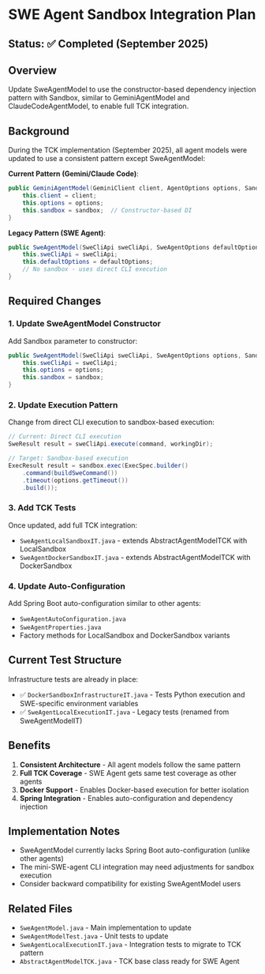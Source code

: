 # SWE Agent Sandbox Integration Plan

## Status: ✅ Completed (September 2025)

## Overview
Update SweAgentModel to use the constructor-based dependency injection pattern with Sandbox, similar to GeminiAgentModel and ClaudeCodeAgentModel, to enable full TCK integration.

## Background
During the TCK implementation (September 2025), all agent models were updated to use a consistent pattern except SweAgentModel:

**Current Pattern (Gemini/Claude Code)**:
```java
public GeminiAgentModel(GeminiClient client, AgentOptions options, Sandbox sandbox) {
    this.client = client;
    this.options = options;
    this.sandbox = sandbox;  // Constructor-based DI
}
```

**Legacy Pattern (SWE Agent)**:
```java
public SweAgentModel(SweCliApi sweCliApi, SweAgentOptions defaultOptions) {
    this.sweCliApi = sweCliApi;
    this.defaultOptions = defaultOptions;
    // No sandbox - uses direct CLI execution
}
```

## Required Changes

### 1. Update SweAgentModel Constructor
Add Sandbox parameter to constructor:
```java
public SweAgentModel(SweCliApi sweCliApi, SweAgentOptions options, Sandbox sandbox) {
    this.sweCliApi = sweCliApi;
    this.options = options;
    this.sandbox = sandbox;
}
```

### 2. Update Execution Pattern
Change from direct CLI execution to sandbox-based execution:
```java
// Current: Direct CLI execution
SweResult result = sweCliApi.execute(command, workingDir);

// Target: Sandbox-based execution
ExecResult result = sandbox.exec(ExecSpec.builder()
    .command(buildSweCommand())
    .timeout(options.getTimeout())
    .build());
```

### 3. Add TCK Tests
Once updated, add full TCK integration:
- `SweAgentLocalSandboxIT.java` - extends AbstractAgentModelTCK with LocalSandbox
- `SweAgentDockerSandboxIT.java` - extends AbstractAgentModelTCK with DockerSandbox

### 4. Update Auto-Configuration
Add Spring Boot auto-configuration similar to other agents:
- `SweAgentAutoConfiguration.java`
- `SweAgentProperties.java`
- Factory methods for LocalSandbox and DockerSandbox variants

## Current Test Structure
Infrastructure tests are already in place:
- ✅ `DockerSandboxInfrastructureIT.java` - Tests Python execution and SWE-specific environment variables
- ✅ `SweAgentLocalExecutionIT.java` - Legacy tests (renamed from SweAgentModelIT)

## Benefits
1. **Consistent Architecture** - All agent models follow the same pattern
2. **Full TCK Coverage** - SWE Agent gets same test coverage as other agents
3. **Docker Support** - Enables Docker-based execution for better isolation
4. **Spring Integration** - Enables auto-configuration and dependency injection

## Implementation Notes
- SweAgentModel currently lacks Spring Boot auto-configuration (unlike other agents)
- The mini-SWE-agent CLI integration may need adjustments for sandbox execution
- Consider backward compatibility for existing SweAgentModel users

## Related Files
- `SweAgentModel.java` - Main implementation to update
- `SweAgentModelTest.java` - Unit tests to update
- `SweAgentLocalExecutionIT.java` - Integration tests to migrate to TCK pattern
- `AbstractAgentModelTCK.java` - TCK base class ready for SWE Agent